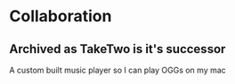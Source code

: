 # Collaboration
## Archived as TakeTwo is it's successor
 A custom built music player so I can play OGGs on my mac

